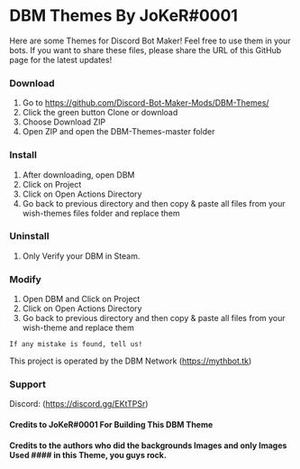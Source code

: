 # DBM Themes By JoKeR#0001

Here are some Themes for Discord Bot Maker! Feel free to use them in your bots. If you want to share these files, please share the URL of this GitHub page for the latest updates!

### Download
  1. Go to https://github.com/Discord-Bot-Maker-Mods/DBM-Themes/
  2. Click the green button Clone or download
  3. Choose Download ZIP
  4. Open ZIP and open the DBM-Themes-master folder

### Install
  1. After downloading, open DBM
  2. Click on Project
  3. Click on Open Actions Directory
  4. Go back to previous directory and then copy & paste all files from your wish-themes files folder and replace them

### Uninstall
  1. Only Verify your DBM in Steam.

### Modify
  1. Open DBM and Click on Project
  2. Click on Open Actions Directory
  4. Go back to previous directory and then copy & paste all files from your wish-theme and replace them

`If any mistake is found, tell us!`

This project is operated by the DBM Network (https://mythbot.tk)

### Support
  Discord: (https://discord.gg/EKtTPSr)

#### Credits to JoKeR#0001 For Building This DBM Theme
#### Credits to the authors who did the backgrounds Images and only Images Used #### in this Theme, you guys rock.